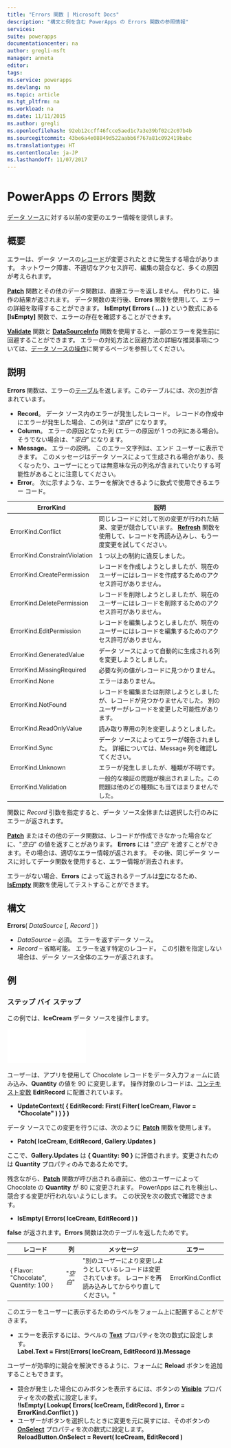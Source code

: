 ```yaml
---
title: "Errors 関数 | Microsoft Docs"
description: "構文と例を含む PowerApps の Errors 関数の参照情報"
services: 
suite: powerapps
documentationcenter: na
author: gregli-msft
manager: anneta
editor: 
tags: 
ms.service: powerapps
ms.devlang: na
ms.topic: article
ms.tgt_pltfrm: na
ms.workload: na
ms.date: 11/11/2015
ms.author: gregli
ms.openlocfilehash: 92eb12ccff46fcce5aed1c7a3e39bf02c2c07b4b
ms.sourcegitcommit: 43be6a4e08849d522aabb6f767a81c092419babc
ms.translationtype: HT
ms.contentlocale: ja-JP
ms.lasthandoff: 11/07/2017
---
```

# <a name="errors-function-in-powerapps"></a>PowerApps の Errors 関数
[データ ソース](../working-with-data-sources.md)に対する以前の変更のエラー情報を提供します。

## <a name="overview"></a>概要
エラーは、データ ソースの[レコード](../working-with-tables.md#records)が変更されたときに発生する場合があります。  ネットワーク障害、不適切なアクセス許可、編集の競合など、多くの原因が考えられます。  

**[Patch](function-patch.md)** 関数とその他のデータ関数は、直接エラーを返しません。 代わりに、操作の結果が返されます。 データ関数の実行後、**Errors** 関数を使用して、エラーの詳細を取得することができます。  **IsEmpty( Errors ( ... ) )** という数式にある **[IsEmpty]** 関数で、エラーの存在を確認することができます。

**[Validate](function-validate.md)** 関数と **[DataSourceInfo](function-datasourceinfo.md)** 関数を使用すると、一部のエラーを発生前に回避することができます。  エラーの対処方法と回避方法の詳細な推奨事項については、[データ ソースの操作](../working-with-data-sources.md)に関するページを参照してください。

## <a name="description"></a>説明
**Errors** 関数は、エラーの[テーブル](../working-with-tables.md)を返します。このテーブルには、次の[列](../working-with-tables.md#columns)が含まれています。

* **Record**。  データ ソース内のエラーが発生したレコード。  レコードの作成中にエラーが発生した場合、この列は "*空白*" になります。
* **Column**。  エラーの原因となった列 (エラーの原因が 1 つの列にある場合)。 そうでない場合は、"*空白*" になります。
* **Message**。  エラーの説明。  このエラー文字列は、エンド ユーザーに表示できます。  このメッセージはデータ ソースによって生成される場合があり、長くなったり、ユーザーにとっては無意味な元の列名が含まれていたりする可能性があることに注意してください。
* **Error**。  次に示すような、エラーを解決できるように数式で使用できるエラー コード。

| ErrorKind | 説明 |
| --- | --- |
| ErrorKind.Conflict |同じレコードに対して別の変更が行われた結果、変更が競合しています。  **[Refresh](function-refresh.md)** 関数を使用して、レコードを再読み込みし、もう一度変更を試してください。 |
| ErrorKind.ConstraintViolation |1 つ以上の制約に違反しました。 |
| ErrorKind.CreatePermission |レコードを作成しようとしましたが、現在のユーザーにはレコードを作成するためのアクセス許可がありません。 |
| ErrorKind.DeletePermission |レコードを削除しようとしましたが、現在のユーザーにはレコードを削除するためのアクセス許可がありません。 |
| ErrorKind.EditPermission |レコードを編集しようとしましたが、現在のユーザーにはレコードを編集するためのアクセス許可がありません。 |
| ErrorKind.GeneratedValue |データ ソースによって自動的に生成される列を変更しようとしました。 |
| ErrorKind.MissingRequired |必要な列の値がレコードに見つかりません。 |
| ErrorKind.None |エラーはありません。 |
| ErrorKind.NotFound |レコードを編集または削除しようとしましたが、レコードが見つかりませんでした。  別のユーザーがレコードを変更した可能性があります。 |
| ErrorKind.ReadOnlyValue |読み取り専用の列を変更しようとしました。 |
| ErrorKind.Sync |データ ソースによってエラーが報告されました。  詳細については、Message 列を確認してください。 |
| ErrorKind.Unknown |エラーが発生しましたが、種類が不明です。 |
| ErrorKind.Validation |一般的な検証の問題が検出されました。この問題は他のどの種類にも当てはまりませんでした。 |

関数に *Record* 引数を指定すると、データ ソース全体または選択した行のみにエラーが返されます。  

**[Patch](function-patch.md)** またはその他のデータ関数は、レコードが作成できなかった場合などに、"*空白*" の値を返すことがあります。 **Errors** には "*空白*" を渡すことができます。その場合は、適切なエラー情報が返されます。  その後、同じデータ ソースに対してデータ関数を使用すると、エラー情報が消去されます。

エラーがない場合、**Errors** によって返されるテーブルは[空](function-isblank-isempty.md)になるため、**[IsEmpty](function-isblank-isempty.md)** 関数を使用してテストすることができます。

## <a name="syntax"></a>構文
**Errors**( *DataSource* [, *Record* ] )

* *DataSource* – 必須。 エラーを返すデータ ソース。
* *Record* – 省略可能。  エラーを返す特定のレコード。 この引数を指定しない場合は、データ ソース全体のエラーが返されます。

## <a name="examples"></a>例
### <a name="step-by-step"></a>ステップ バイ ステップ
この例では、**IceCream** データ ソースを操作します。

![](media/function-errors/icecream.png)

ユーザーは、アプリを使用して Chocolate レコードをデータ入力フォームに読み込み、**Quantity** の値を 90 に変更します。  操作対象のレコードは、[コンテキスト変数](../working-with-variables.md#create-a-context-variable) **EditRecord** に配置されています。

* **UpdateContext( { EditRecord: First( Filter( IceCream, Flavor = "Chocolate" ) ) } )**

データ ソースでこの変更を行うには、次のように **[Patch](function-patch.md)** 関数を使用します。

* **Patch( IceCream, EditRecord, Gallery.Updates )**

ここで、**Gallery.Updates** は **{ Quantity: 90 }** に評価されます。変更されたのは **Quantity** プロパティのみであるためです。

残念ながら、**[Patch](function-patch.md)** 関数が呼び出される直前に、他のユーザーによって Chocolate の **Quantity** が 80 に変更されます。  PowerApps はこれを検出し、競合する変更が行われないようにします。  この状況を次の数式で確認できます。

* **IsEmpty( Errors( IceCream, EditRecord ) )**

**false** が返されます。**Errors** 関数は次のテーブルを返したためです。

| レコード | 列 | メッセージ | エラー |
| --- | --- | --- | --- |
| { Flavor: "Chocolate", Quantity: 100 } |"*空白*" |"別のユーザーにより変更しようとしているレコードは変更されています。 レコードを再読み込みしてからやり直してください。" |ErrorKind.Conflict |

このエラーをユーザーに表示するためのラベルをフォーム上に配置することができます。

* エラーを表示するには、ラベルの **[Text](../controls/properties-core.md)** プロパティを次の数式に設定します。<br>
  **Label.Text = First(Errors( IceCream, EditRecord )).Message**

ユーザーが効率的に競合を解決できるように、フォームに **Reload** ボタンを追加することもできます。

* 競合が発生した場合にのみボタンを表示するには、ボタンの **[Visible](../controls/properties-core.md)** プロパティを次の数式に設定します。<br>
    **!IsEmpty( Lookup( Errors( IceCream, EditRecord ), Error = ErrorKind.Conflict ) )**
* ユーザーがボタンを選択したときに変更を元に戻すには、そのボタンの **[OnSelect](../controls/properties-core.md)** プロパティを次の数式に設定します。<br>
    **ReloadButton.OnSelect = Revert( IceCream, EditRecord )**


